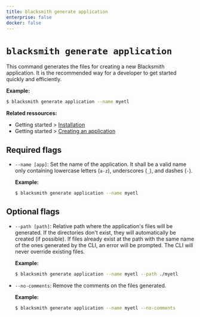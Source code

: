 ```yaml
---
title: blacksmith generate application
enterprise: false
docker: false
---
```


# `blacksmith generate application`

This command generates the files for creating a new Blacksmith application. It is
the recommended way for a developer to get started quickly and efficiently.

**Example:**
```bash
$ blacksmith generate application --name myetl

```

**Related ressources:**
- Getting started >
  [Installation](/blacksmith/start/onboarding/install)
- Getting started >
  [Creating an application](/blacksmith/start/firstapp/create)

## Required flags

- `--name [app]`: Set the name of the application. It shall be a valid name only
  containing lowercase letters (`a-z`), underscores (`_`), and dashes (`-`).

  **Example:**
  ```bash
  $ blacksmith generate application --name myetl

  ```

## Optional flags

- `--path [path]`: Relative path where the application's files will be generated.
  If the directories don't exist, they will automatically be created (if possible).
  If files already exist at the path with the same name of the ones generated by
  the CLI, an error will be prompted. The CLI will never override existing files.

  **Example:**
  ```bash
  $ blacksmith generate application --name myetl --path ./myetl

  ```

- `--no-comments`: Remove the comments on the files generated.

  **Example:**
  ```bash
  $ blacksmith generate application --name myetl --no-comments

  ```
